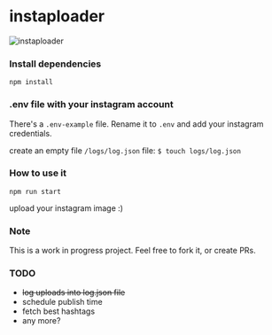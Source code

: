 instaploader
========

![instaploader](https://raw.github.com/borteo/instaploader/master/screenshots/01.png)

### Install dependencies

`npm install`

### .env file with your instagram account

There's a `.env-example` file. Rename it to `.env` and add your instagram credentials.

create an empty file `/logs/log.json` file: 
`$ touch logs/log.json`


### How to use it

`npm run start`

upload your instagram image :)


### Note

This is a work in progress project.
Feel free to fork it, or create PRs.


### TODO

- ~~log uploads into log.json file~~
- schedule publish time
- fetch best hashtags
- any more?

